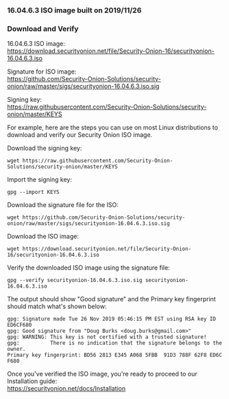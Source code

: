 ### 16.04.6.3 ISO image built on 2019/11/26

### Download and Verify

16.04.6.3 ISO image:  
https://download.securityonion.net/file/Security-Onion-16/securityonion-16.04.6.3.iso

Signature for ISO image:  
https://github.com/Security-Onion-Solutions/security-onion/raw/master/sigs/securityonion-16.04.6.3.iso.sig  

Signing key:  
https://raw.githubusercontent.com/Security-Onion-Solutions/security-onion/master/KEYS  

For example, here are the steps you can use on most Linux distributions to download and verify our Security Onion ISO image.

Download the signing key:  
```
wget https://raw.githubusercontent.com/Security-Onion-Solutions/security-onion/master/KEYS
```

Import the signing key:  
```
gpg --import KEYS
```

Download the signature file for the ISO:  
```
wget https://github.com/Security-Onion-Solutions/security-onion/raw/master/sigs/securityonion-16.04.6.3.iso.sig
```

Download the ISO image:  
```
wget https://download.securityonion.net/file/Security-Onion-16/securityonion-16.04.6.3.iso
```

Verify the downloaded ISO image using the signature file:  
```
gpg --verify securityonion-16.04.6.3.iso.sig securityonion-16.04.6.3.iso
```

The output should show "Good signature" and the Primary key fingerprint should match what's shown below:
```
gpg: Signature made Tue 26 Nov 2019 05:46:15 PM EST using RSA key ID ED6CF680
gpg: Good signature from "Doug Burks <doug.burks@gmail.com>"
gpg: WARNING: This key is not certified with a trusted signature!
gpg:          There is no indication that the signature belongs to the owner.
Primary key fingerprint: BD56 2813 E345 A068 5FBB  91D3 788F 62F8 ED6C F680
```

Once you've verified the ISO image, you're ready to proceed to our Installation guide:  
https://securityonion.net/docs/Installation
